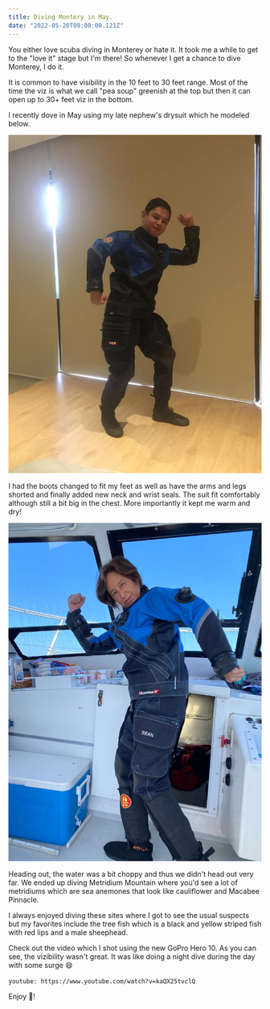 ```yaml
---
title: Diving Montery in May.
date: "2022-05-20T09:00:00.121Z"
---
```


You either love scuba diving in Monterey or hate it. It took me a while to get to the "love it" stage but I'm there! So whenever I get a chance to dive Monterey, I do it.

It is common to have visibility in the 10 feet to 30 feet range. Most of the time the viz is what we call "pea soup" greenish at the top but then it can open up to 30+ feet viz in the bottom.

I recently dove in May using my late nephew's drysuit which he modeled below.

![Sean Drysuit](./sean-drysuit.jpg)

I had the boots changed to fit my feet as well as have the arms and legs shorted and finally added new neck and wrist seals. The suit fit comfortably although still a bit big in the chest. More importantly it kept me warm and dry!

![G Sean Drysuit](./g-seans-drysuit.jpg)

Heading out, the water was a bit choppy and thus we didn't head out very far. We ended up diving Metridium Mountain where you'd see a lot of metridiums which are sea anemones that look like cauliflower and Macabee Pinnacle.

I always enjoyed diving these sites where I got to see the usual suspects but my favorites include the tree fish which is a black and yellow striped fish with red lips and a male sheephead.

Check out the video which I shot using the new GoPro Hero 10. As you can see, the vizibility wasn't great. It was like doing a night dive during the day with some surge :smile:

`youtube: https://www.youtube.com/watch?v=kaQX25tvclQ`

Enjoy :wave:!
